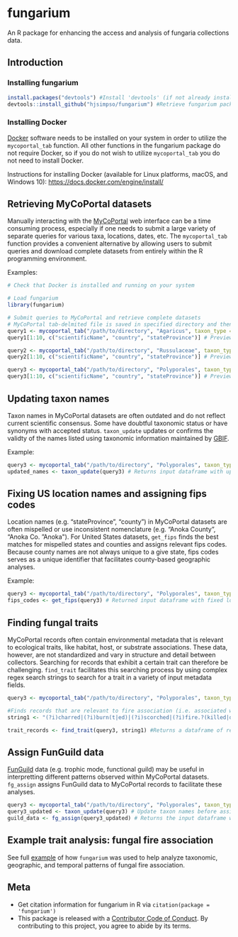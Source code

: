 
<!-- README.md is generated from README.Rmd. Please edit that file -->

# fungarium

<!-- badges: start -->

<!-- badges: end -->

An R package for enhancing the access and analysis of fungaria
collections data.

## Introduction

### Installing fungarium

``` r
install.packages("devtools") #Install 'devtools' (if not already installed)
devtools::install_github("hjsimpso/fungarium") #Retrieve fungarium package from github repository and install
```

### Installing Docker

[Docker](https://docs.docker.com/get-started/overview/) software needs
to be installed on your system in order to utilize the `mycoportal_tab`
function. All other functions in the fungarium package do not require
Docker, so if you do not wish to utilize `mycoportal_tab` you do not
need to install Docker.

Instructions for installing Docker (available for Linux platforms,
macOS, and Windows 10): <https://docs.docker.com/engine/install/>

## Retrieving MyCoPortal datasets

Manually interacting with the
[MyCoPortal](https://mycoportal.org/portal/index.php) web interface can
be a time consuming process, especially if one needs to submit a large
variety of separate queries for various taxa, locations, dates, etc. The
`mycoportal_tab` function provides a convenient alternative by allowing
users to submit queries and download complete datasets from entirely
within the R programming environment.

Examples:

``` r
# Check that Docker is installed and running on your system

# Load fungarium
library(fungarium) 

# Submit queries to MyCoPortal and retrieve complete datasets
# MyCoPortal tab-delmited file is saved in specified directory and then imported into R as a data.frame
query1 <- mycoportal_tab("/path/to/directory", "Agaricus", taxon_type = "1", country = "United States", state="Minnesota") 
query1[1:10, c("scientificName", "country", "stateProvince")] # Preview dataset

query2 <- mycoportal_tab("/path/to/directory", "Russulaceae", taxon_type = "2", country = "United States", state="Minnesota") 
query2[1:10, c("scientificName", "country", "stateProvince")] # Preview dataset

query3 <- mycoportal_tab("/path/to/directory", "Polyporales", taxon_type = "4", country = "United States", state="Minnesota") 
query3[1:10, c("scientificName", "country", "stateProvince")] # Preview dataset
```

## Updating taxon names

Taxon names in MyCoPortal datasets are often outdated and do not reflect
current scientific consensus. Some have doubtful taxonomic status or
have synonyms with accepted status. `taxon_update` updates or confirms
the validty of the names listed using taxonomic information maintained
by
[GBIF](https://www.gbif.org/dataset/d7dddbf4-2cf0-4f39-9b2a-bb099caae36c).

Example:

``` r
query3 <- mycoportal_tab("/path/to/directory", "Polyporales", taxon_type = "4", country = "United States", state="Minnesota") 
updated_names <- taxon_update(query3) # Returns input dataframe with updated names appended
```

## Fixing US location names and assigning fips codes

Location names (e.g. “stateProvince”, “county”) in MyCoPortal datasets
are often mispelled or use inconsistent nomenclature (e.g. “Anoka
County”, “Anoka Co. ”Anoka"). For United States datasets, `get_fips`
finds the best matches for mispelled states and counties and assigns
relevant fips codes. Because county names are not always unique to a
give state, fips codes serves as a unique identifier that facilitates
county-based geographic analyses.

Example:

``` r
query3 <- mycoportal_tab("/path/to/directory", "Polyporales", taxon_type = "4", country = "United States", state="Minnesota")
fips_codes <- get_fips(query3) # Returned input dataframe with fixed location names and fips codes appended
```

## Finding fungal traits

MyCoPortal records often contain environmental metadata that is relevant
to ecological traits, like habitat, host, or substrate associations.
These data, however, are not standardized and vary in structure and
detail between collectors. Searching for records that exhibit a certain
trait can therefore be challenging. `find_trait` facilitates this
searching process by using complex regex search strings to search for a
trait in a variety of input metadata fields.

``` r
query3 <- mycoportal_tab("/path/to/directory", "Polyporales", taxon_type = "4", country = "United States", state="Minnesota")

#Finds records that are relevant to fire association (i.e. associated with fire-affected habitats, hosts, or substrates)
string1 <- "(?i)charred|(?i)burn(t|ed)|(?i)scorched|(?i)fire.?(killed|damaged|scarred)|(?i)killed.by.fire"

trait_records <- find_trait(query3, string1) #Returns a dataframe of records exhibiting the trait of interest
```

## Assign FunGuild data

[FunGuild](http://www.funguild.org/) data (e.g. trophic mode, functional
guild) may be useful in interpretting different patterns observed within
MyCoPortal datasets. `fg_assign` assigns FunGuild data to MyCoPortal
records to facilitate these analyses.

``` r
query3 <- mycoportal_tab("/path/to/directory", "Polyporales", taxon_type = "4", country = "United States", state="Minnesota")
query3_updated <- taxon_update(query3) # Update taxon names before assigning FunGuild data
guild_data <- fg_assign(query3_updated) # Returns the input dataframe with FunGuild data appended
```

## Example trait analysis: fungal fire association

See full
[example](https://github.com/hjsimpso/fungarium/blob/main/Example_fire_association.md)
of how `fungarium` was used to help analyze taxonomic, geographic, and
temporal patterns of fungal fire association.

## Meta

  - Get citation information for fungarium in R via `citation(package =
    'fungarium')`
  - This package is released with a [Contributor Code of
    Conduct](https://github.com/hjsimpso/fungarium/blob/main/CODE_OF_CONDUCT.md).
    By contributing to this project, you agree to abide by its terms.
